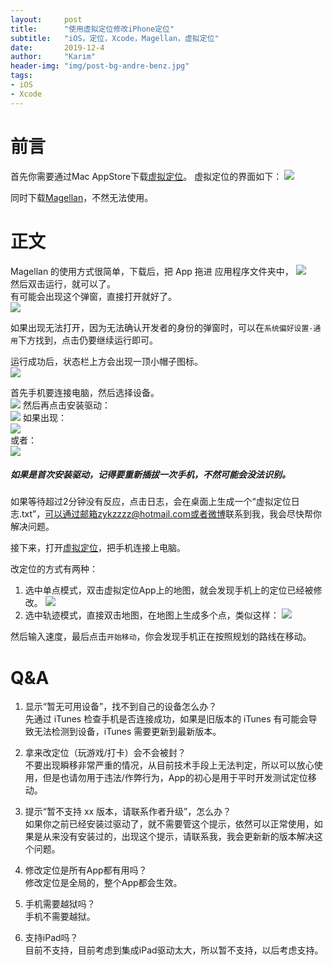 ```yaml
---
layout:     post
title:      "使用虚拟定位修改iPhone定位"
subtitle:   "iOS，定位，Xcode，Magellan，虚拟定位"
date:       2019-12-4
author:     "Karim"
header-img: "img/post-bg-andre-benz.jpg"
tags:
- iOS
- Xcode
---
```


# 前言  

首先你需要通过Mac AppStore下载[虚拟定位](https://apps.apple.com/cn/app/%E8%99%9A%E6%8B%9F%E5%AE%9A%E4%BD%8D/id1459663647?mt=12)。
虚拟定位的界面如下：
![](https://www.foolishtalk.org/cloud/guide_zh_1.png)   

同时下载[Magellan](https://www.foolishtalk.org/magellan/magellan.dmg)，不然无法使用。

# 正文  

Magellan 的使用方式很简单，下载后，把 App 拖进 应用程序文件夹中，
![](https://www.foolishtalk.org/cloud/20191022225610.png)  
然后双击运行，就可以了。  
有可能会出现这个弹窗，直接打开就好了。  
![](https://www.foolishtalk.org/cloud/20191022105549.png)  

如果出现无法打开，因为无法确认开发者的身份的弹窗时，可以在`系统偏好设置-通用`下方找到，点击仍要继续运行即可。  

运行成功后，状态栏上方会出现一顶小帽子图标。  
![](https://www.foolishtalk.org/cloud/bc9e8955850855ca07147e65957f8087.png)  

首先手机要连接电脑，然后选择设备。  
![](https://www.foolishtalk.org/cloud/c81ff0aa45218b3cf8131ad8592eea96.png)
然后再点击安装驱动：  
![](https://www.foolishtalk.org/cloud/d762c75e8c2838d7f7bd7d1afff0c881.png)
如果出现：  
![](https://www.foolishtalk.org/cloud/2019_12_15_8.44.35.png)  
或者：  
![](https://www.foolishtalk.org/cloud/2019_12_15_8.46.55.png)  

##### 如果是首次安装驱动，记得要重新插拔一次手机，不然可能会没法识别。
如果等待超过2分钟没有反应，点击日志，会在桌面上生成一个“虚拟定位日志.txt”，可以通过邮箱zykzzzz@hotmail.com或者[微博](https://weibo.com/u/2095454814)联系到我，我会尽快帮你解决问题。


接下来，打开[虚拟定位](https://apps.apple.com/cn/app/%E8%99%9A%E6%8B%9F%E5%AE%9A%E4%BD%8D/id1459663647?mt=12)，把手机连接上电脑。

改定位的方式有两种：
1. 选中单点模式，双击虚拟定位App上的地图，就会发现手机上的定位已经被修改。
![](https://www.foolishtalk.org/cloud/guide_zh_1.png)   
2. 选中轨迹模式，直接双击地图，在地图上生成多个点，类似这样：
![](https://www.foolishtalk.org/cloud/guide_zh_2.png)  

然后输入速度，最后点击`开始移动`，你会发现手机正在按照规划的路线在移动。


# Q&A  
1. 显示“暂无可用设备”，找不到自己的设备怎么办？  
先通过 iTunes 检查手机是否连接成功，如果是旧版本的 iTunes 有可能会导致无法检测到设备，iTunes 需要更新到最新版本。  
  
2. 拿来改定位（玩游戏/打卡）会不会被封？  
不要出现瞬移非常严重的情况，从目前技术手段上无法判定，所以可以放心使用，但是也请勿用于违法/作弊行为，App的初心是用于平时开发测试定位移动。     
  
3. 提示“暂不支持 xx 版本，请联系作者升级”，怎么办？  
如果你之前已经安装过驱动了，就不需要管这个提示，依然可以正常使用，如果是从来没有安装过的，出现这个提示，请联系我，我会更新新的版本解决这个问题。  
  
4. 修改定位是所有App都有用吗？  
修改定位是全局的，整个App都会生效。   
  
5. 手机需要越狱吗？  
手机不需要越狱。   
  
6. 支持iPad吗？  
目前不支持，目前考虑到集成iPad驱动太大，所以暂不支持，以后考虑支持。 